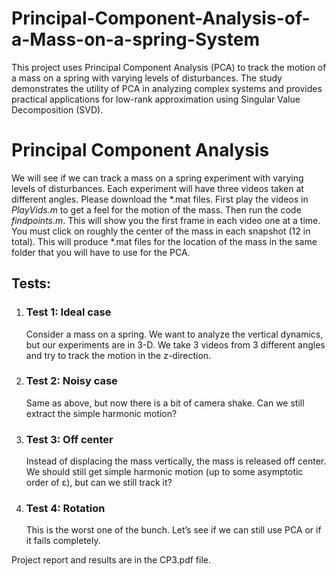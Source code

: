 # Principal-Component-Analysis-of-a-Mass-on-a-spring-System
This project uses Principal Component Analysis (PCA) to track the motion of a mass on a spring with varying levels of disturbances. The study demonstrates the utility of PCA in analyzing complex systems and provides practical applications for low-rank approximation using Singular Value Decomposition (SVD).
<!DOCTYPE html>
<html>
  <body>
    <h1>Principal Component Analysis</h1>
    <p>We will see if we can track a mass on a spring experiment with varying levels of disturbances. Each experiment will have three videos taken at different angles. Please download the *.mat files. First play the videos in <em>PlayVids.m</em> to get a feel for the motion of the mass. Then run the code <em>findpoints.m</em>. This will show you the first frame in each video one at a time. You must click on roughly the center of the mass in each snapshot (12 in total). This will produce *.mat files for the location of the mass in the same folder that you will have to use for the PCA.</p>
    <h2>Tests:</h2>
    <ol>
      <li>
        <h3>Test 1: Ideal case</h3>
        <p>Consider a mass on a spring. We want to analyze the vertical dynamics, but our experiments are in 3-D. We take 3 videos from 3 different angles and try to track the motion in the z-direction.</p>
      </li>
      <li>
        <h3>Test 2: Noisy case</h3>
        <p>Same as above, but now there is a bit of camera shake. Can we still extract the simple harmonic motion?</p>
      </li>
      <li>
        <h3>Test 3: Off center</h3>
        <p>Instead of displacing the mass vertically, the mass is released off center. We should still get simple harmonic motion (up to some asymptotic order of ε), but can we still track it?</p>
      </li>
      <li>
        <h3>Test 4: Rotation</h3>
        <p>This is the worst one of the bunch. Let’s see if we can still use PCA or if it fails completely.</p>
      </li>
    </ol>
  </body>
</html>

Project report and results are in the CP3.pdf file.
